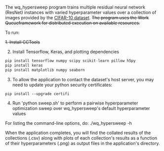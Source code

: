 The wq_hypersweep program trains multiple residual neural network (ResNet) instances with varied hyperparameter values over a collection of images provided by the [CIFAR-10 dataset](https://www.cs.toronto.edu/~kriz/cifar.html). ~~The program uses the Work Queueframework for distributed execution on available resources.~~

To run:

~~1. Install CCTools~~

2. Install Tensorflow, Keras, and plotting dependencies
```python
pip install tensorflow numpy scipy scikit-learn pillow h5py
pip install keras
pip install matplotlib numpy seaborn
```

3. To allow the application to contact the dataset's host server, you may need to update your python security certificates:
```
pip install --upgrade certifi
```

4. Run 'python sweep.sh' to perform a pairwise hyperparameter optimization sweep over wq_hypersweep's default hyperparameter values


For listing the command-line options, do: ./wq_hypersweep -h


When the application completes, you will find the collated results of the collections (.csv) along with plots of each collection's results as a function of their hyperparameters (.png) as output files in the application's directory.
